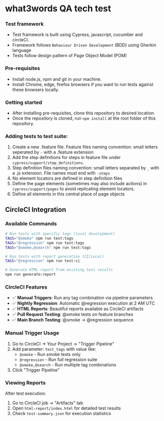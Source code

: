 # what3words QA tech test

### Test framework

-   Test framework is built using Cypress, javascript, cucumber and circleCI.
-   Framework follows `Behaviour Driven Development` (BDD) using Gherkin
    language
-   Tests follow design pattern of Page Object Model (POM)

### Pre-requisites

-   Install node.js, npm and git in your machine.
-   Install Chrome, edge, firefox browsers if you want to run tests against
    these browsers locally.

### Getting started

-   After installing pre-requisites, clone this repository to desired location.
-   Once the repository is cloned, run `npm install` at the root folder of this
    repository.

### Adding tests to test suite:

1. Create a new .feature file. Feature files naming convention: small letters seperated by `-` with a
   .feature extension
2. Add the step definitions for steps in feature file under
   `cypress/support/step_definitions`.
4. Step definition files naming convention: small letters separated by `_` with
   a .js extension. File names must end with `-steps`
5. No element locators are defined in step definition files
6. Define the page elements (sometimes may also include actions) in
   `cypress/support/pages` to avoid replicating element locators.
7. Define all elements in this central place of page objects

## CircleCI Integration

### Available Commands

```bash
# Run tests with specific tags (local development)
TAGS="@smoke" npm run test:tags
TAGS="@regression" npm run test:tags  
TAGS="@smoke,@search" npm run test:tags

# Run tests with report generation (CI/Local)
TAGS="@regression" npm run test:ci

# Generate HTML report from existing test results
npm run generate:report
```

### CircleCI Features

- ✅ **Manual Triggers**: Run any tag combination via pipeline parameters
- ✅ **Nightly Regression**: Automatic @regression execution at 2 AM UTC
- ✅ **HTML Reports**: Beautiful reports available as CircleCI artifacts
- ✅ **Pull Request Testing**: @smoke tests on feature branches
- ✅ **Main Branch Testing**: @smoke → @regression sequence

### Manual Trigger Usage

1. Go to CircleCI → Your Project → "Trigger Pipeline"
2. Add parameter: `test_tags` with value like:
   - `@smoke` - Run smoke tests only
   - `@regression` - Run full regression suite
   - `@smoke,@search` - Run multiple tag combinations
3. Click "Trigger Pipeline"

### Viewing Reports

After test execution:
1. Go to CircleCI job → "Artifacts" tab
2. Open `html-report/index.html` for detailed test results
3. Check `test-summary.json` for execution statistics
